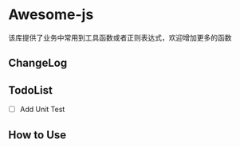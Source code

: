 # Awesome-js

该库提供了业务中常用到工具函数或者正则表达式，欢迎增加更多的函数

## ChangeLog


## TodoList

  - [ ] Add Unit Test


## How to Use
